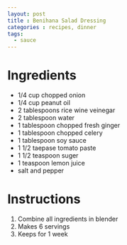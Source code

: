 ```yaml
---
layout: post
title : Benihana Salad Dressing
categories : recipes, dinner
tags:
  - sauce
---
```


# Ingredients

* 1/4 cup chopped onion
* 1/4 cup peanut oil
* 2 tablespoons rice wine veinegar
* 2 tablespoon water
* 1 tablespoon chopped fresh ginger
* 1 tablespoon chopped celery
* 1 tablespoon soy sauce
* 1 1/2 taepase tomato paste
* 1 1/2 teaspoon suger
* 1 teaspoon lemon juice
* salt and pepper

# Instructions

1. Combine all ingredients in blender
2. Makes 6 servings
3. Keeps for 1 week